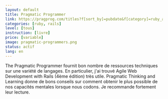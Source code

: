 ```yaml
---
layout: default
title: Pragmatic Programmer
link: https://pragprog.com/titles?f[sort_by]=pubdate&f[category]=ruby_and_rails
categories: [ruby, rails]
level: [tous]
instruction: [livre]
price: [variable]
image: pragmatic-programmers.png
status: actif
lang: en
---
```


The Pragmatic Programmer fournit bon nombre de ressources techniques sur une variété de langages. En particulier, j'ai trouvé Agile Web Development with Rails (4ème édition) très utile. Pragmatic Thinking and Learning donne de bons conseils sur comment obtenir le plus possible de nos capacités mentales lorsque nous codons. Je recommande fortement leur lecture.
